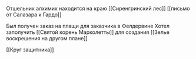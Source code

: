 Отшельник алхимик находится на краю [[Сиренгринский лес]]
[[письмо от Салазара к Гардо]]

Был получен заказ на плащи для заказчика в Фелдервине
Хотел заполучить [[Святой корень Марколетты]] для создания [[Зелье воскрешения на другом плане]]


[[Круг защитника]]

